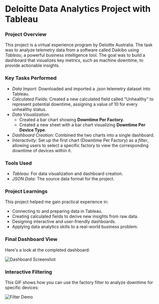 # Deloitte Data Analytics Project with Tableau

### Project Overview

This project is a virtual experience program by Deloitte Australia. The task was to analyze telemetry data from a software called Daikibo using *Tableau*, a powerful business intelligence tool. The goal was to build a dashboard that visualizes key metrics, such as machine downtime, to provide actionable insights.

### Key Tasks Performed

- *Data Import:* Downloaded and imported a .json telemetry dataset into Tableau.
- *Calculated Fields:* Created a new calculated field called "Unhealthy" to represent potential downtime, assigning a value of 10 for every unhealthy status.
- *Data Visualization:*
  - Created a bar chart showing **Downtime Per Factory**.
  - Created a new sheet with a bar chart visualizing **Downtime Per Device Type**.
- *Dashboard Creation:* Combined the two charts into a single dashboard.
- *Interactivity:* Set up the first chart (Downtime Per Factory) as a *filter*, allowing users to select a specific factory to view the corresponding downtime of devices within it.

### Tools Used

- *Tableau:* For data visualization and dashboard creation.
- *JSON Data:* The source data format for the project.

### Project Learnings

This project helped me gain practical experience in:
- Connecting to and preparing data in Tableau.
- Creating calculated fields to derive new insights from raw data.
- Designing interactive and user-friendly dashboards.
- Applying data analytics skills to a real-world business problem.
### Final Dashboard View

Here's a look at the completed dashboard:

![Dashboard Screenshot](your_dashboard_screenshot.png)

### Interactive Filtering

This GIF shows how you can use the factory filter to analyze downtime for specific devices:

![Filter Demo](your_filter_demo.gif)
